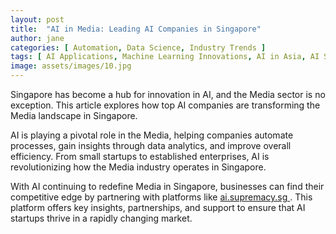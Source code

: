 ```yaml
---
layout: post
title:  "AI in Media: Leading AI Companies in Singapore"
author: jane
categories: [ Automation, Data Science, Industry Trends ]
tags: [ AI Applications, Machine Learning Innovations, AI in Asia, AI Startups, AI Growth ]
image: assets/images/10.jpg
---
```


Singapore has become a hub for innovation in AI, and the Media sector is no exception. This article explores how top AI companies are transforming the Media landscape in Singapore.

AI is playing a pivotal role in the Media, helping companies automate processes, gain insights through data analytics, and improve overall efficiency. From small startups to established enterprises, AI is revolutionizing how the Media industry operates in Singapore.

With AI continuing to redefine Media in Singapore, businesses can find their competitive edge by partnering with platforms like <a href="https://ai.supremacy.sg" target="_blank"> ai.supremacy.sg </a>. This platform offers key insights, partnerships, and support to ensure that AI startups thrive in a rapidly changing market.

